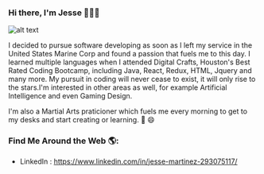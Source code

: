 ### Hi there, I'm Jesse 👋:man_technologist:

![alt text](https://sdk.bitmoji.com/render/panel/fb695398-7ef1-4461-987b-73d3a97805fd-d729cd9a-0a3d-4e55-878b-df6cbbc5af88-v1.png?transparent=1&palette=1)

I decided to pursue software developing as soon as I left my service in the United States Marine Corp and found a passion that fuels me to this day.
I learned multiple languages when I attended Digital Crafts, Houston's Best Rated Coding Bootcamp, including Java, React, Redux, HTML, Jquery and many more. 
My pursuit in coding will never cease to exist, it will only rise to the stars.I'm interested in other areas as well, for example Artificial Intelligence and even Gaming Design.

I'm also a Martial Arts praticioner which fuels me every morning to get to my desks and start creating or learning. :wrestling: :smile:

### Find Me Around the Web 🌎:
- LinkedIn : https://www.linkedin.com/in/jesse-martinez-293075117/
